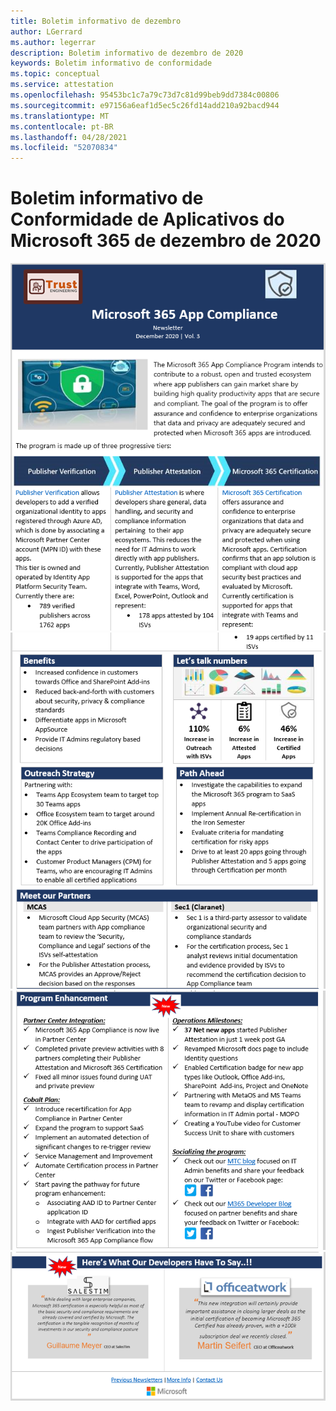 ```yaml
---
title: Boletim informativo de dezembro
author: LGerrard
ms.author: legerrar
description: Boletim informativo de dezembro de 2020
keywords: Boletim informativo de conformidade
ms.topic: conceptual
ms.service: attestation
ms.openlocfilehash: 95453bc1c7a79c73d7c81d99beb9dd7384c00806
ms.sourcegitcommit: e97156a6eaf1d5ec5c26fd14add210a92bacd944
ms.translationtype: MT
ms.contentlocale: pt-BR
ms.lasthandoff: 04/28/2021
ms.locfileid: "52070834"
---
```

# <a name="december-2020-microsoft-365-app-compliance-newsletter"></a>Boletim informativo de Conformidade de Aplicativos do Microsoft 365 de dezembro de 2020

![Texto alt ](../media/Dec01.PNG)
 ![ Texto Alt Texto Alt ](../media/Dec02.PNG)
 ![ ](../media/Dec03.PNG)
 ![ texto Alt](../media/Dec04.PNG)
